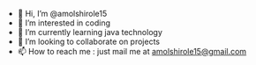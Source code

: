 - 👋 Hi, I’m @amolshirole15
- 👀 I’m interested in coding
- 🌱 I’m currently learning java technology
- 💞️ I’m looking to collaborate on projects
- 📫 How to reach me : just mail me at amolshirole15@gmail.com 

<!---
amolshirole15/amolshirole15 is a ✨ special ✨ repository because its `README.md` (this file) appears on your GitHub profile.
You can click the Preview link to take a look at your changes.
--->

